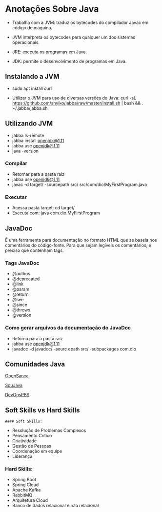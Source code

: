 # Anotações Sobre Java

* Trabalha com a JVM: traduz os bytecodes do compilador Javac em código de máquina.

* JVM interpreta os bytecodes para qualquer um dos sistemas operacionais.

* JRE: executa os programas em Java.

* JDK: permite o desenvolvimento de programas em Java.

  

## Instalando a JVM

* sudo apt install curl

* Utilizar o JVM para uso de diversas versões do Java: curl -sL https://github.com/shyiko/jabba/raw/master/install.sh | bash && . ~/.jabba/jabba.sh

  


## Utilizando JVM

* jabba ls-remote
* jabba install openjdk@1.11
* jabba use openjdk@1.11
* java -version

### 	Compilar

* Retornar para a pasta raiz
* jabba use openjdk@1.11
* javac -d target/ -sourcepath src/ src/com/dio/MyFirstProgram.java

### 	Executar

* Acessa pasta target: cd target/
* Executa com: java com.dio.MyFirstProgram



## JavaDoc

É uma ferramenta para documentação no formato HTML que se baseia nos comentários do código-fonte. Para que sejam legíveis os comentários, é preciso que contenham tags.

### Tags JavaDoc

* @authos
* @deprecated
* @link
* @param
* @return
* @see
* @since
* @throws
* @version

### Como gerar arquivos da documentação do JavaDoc

* Retorna para a pasta raiz
* jabba use openjdk@1.11
* javadoc -d javadoc/ -sourc
  epath src/ -subpackages com.dio



## Comunidades Java

[OpenSanca](opensanca.com.br)

[SouJava](soujava.org.br)

[DevOpsPBS](devopspbs.org)



## Soft Skills vs Hard Skills

	#### Soft Skills:

* Resolução de Problemas Complexos
* Pensamento Crítico
* Criatividade
* Gestão de Pessoas
* Coordenação em equipe
* Liderança

### Hard Skills:

* Spring Boot
* Spring Cloud
* Apache Kafka
* RabbitMQ
* Arquitetura Cloud
* Banco de dados relacional e não relacional

